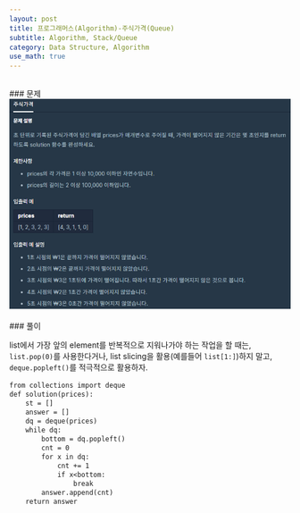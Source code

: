```yaml
---
layout: post
title: 프로그래머스(Algorithm)-주식가격(Queue)
subtitle: Algorithm, Stack/Queue
category: Data Structure, Algorithm
use_math: true
---
```


<br>
### 문제

<center><img src = '/post_img/200404/image15.png' width="600"/></center>

<br>
### 풀이

list에서 가장 앞의 element를 반복적으로 지워나가야 하는 작업을 할 때는, ```list.pop(0)```를 사용한다거나, list slicing을 활용(예를들어 ```list[1:]```)하지 말고, ```deque.popleft()```를 적극적으로 활용하자.

```
from collections import deque
def solution(prices):
    st = []
    answer = []
    dq = deque(prices)
    while dq:
        bottom = dq.popleft()
        cnt = 0
        for x in dq:
            cnt += 1
            if x<bottom:
                break
        answer.append(cnt)
    return answer
```
